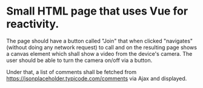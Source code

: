 # Small HTML page that uses Vue for reactivity.

The page should have a button called "Join" that when clicked "navigates" (without doing any network request) to call and on the resulting page shows a canvas element which shall show a video from the device's camera. The user should be able to turn the camera on/off via a button.

Under that, a list of comments shall be fetched from https://jsonplaceholder.typicode.com/comments via Ajax and displayed.